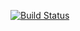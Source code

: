 [![Build Status](https://app.travis-ci.com/artemgggi/tracker.svg?branch=master)](https://app.travis-ci.com/artemgggi/tracker)